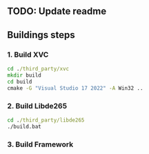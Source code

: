 ## TODO: Update readme

## Buildings steps
### 1. Build XVC
```cmd
cd ./third_party/xvc
mkdir build
cd build
cmake -G "Visual Studio 17 2022" -A Win32 ..
```

### 2. Build Libde265
```cmd
cd ./third_party/libde265
./build.bat
```

### 3. Build Framework